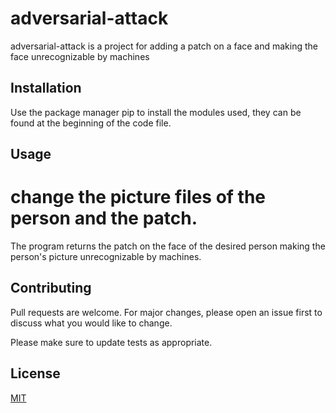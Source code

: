 # adversarial-attack

adversarial-attack is a project for adding a patch on a face and making the face unrecognizable by machines

## Installation

Use the package manager pip to install the modules used, they can be found at the beginning of the code file.

## Usage

# change the picture files of the person and the patch.
The program returns the patch on the face of the desired person making the person's picture unrecognizable by machines.


## Contributing
Pull requests are welcome. For major changes, please open an issue first to discuss what you would like to change.

Please make sure to update tests as appropriate.

## License
[MIT](https://choosealicense.com/licenses/mit/)
